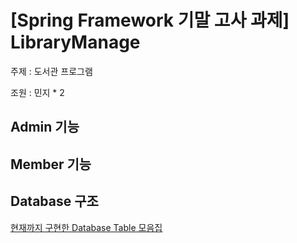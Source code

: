 # [Spring Framework 기말 고사 과제] LibraryManage

주제 : 도서관 프로그램

조원 : 민지 * 2

## Admin 기능

## Member 기능

## Database 구조

[현재까지 구현한 Database Table 모음집](./src/main/resources/static/sql/databasesTable.md)

